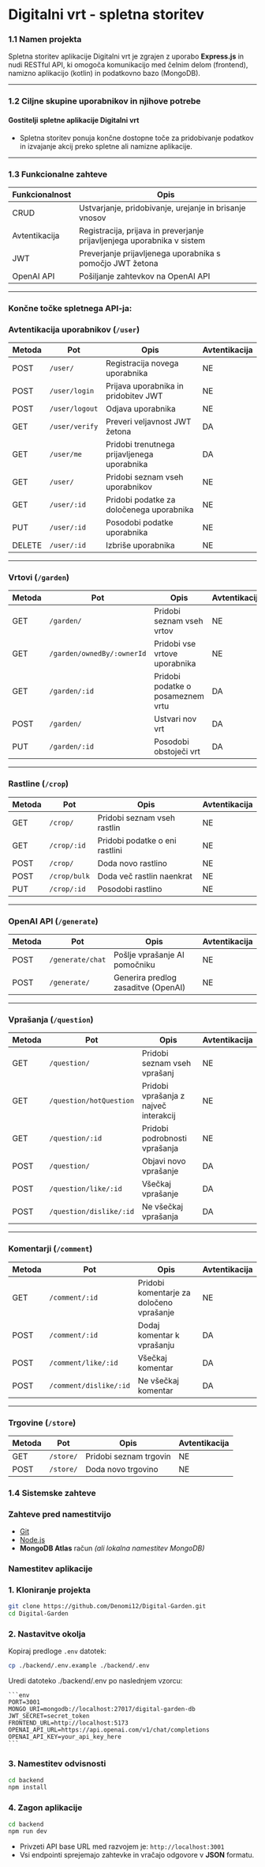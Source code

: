 # Digitalni vrt - spletna storitev

### 1.1 Namen projekta

Spletna storitev aplikacije Digitalni vrt je zgrajen z uporabo **Express.js** in nudi RESTful API, ki omogoča komunikacijo med čelnim delom (frontend), namizno aplikacijo (kotlin) in podatkovno bazo (MongoDB).

---

### 1.2 Ciljne skupine uporabnikov in njihove potrebe

#### Gostitelji spletne aplikacije **Digitalni vrt**

- Spletna storitev ponuja končne dostopne toče za pridobivanje podatkov in izvajanje akcij preko spletne ali namizne aplikacije.

---

### 1.3 Funkcionalne zahteve

| Funkcionalnost | Opis                                                                    |
| -------------- | ----------------------------------------------------------------------- |
| CRUD           | Ustvarjanje, pridobivanje, urejanje in brisanje vnosov                  |
| Avtentikacija  | Registracija, prijava in preverjanje prijavljenjega uporabnika v sistem |
| JWT            | Preverjanje prijavljenega uporabnika s pomočjo JWT žetona               |
| OpenAI API     | Pošiljanje zahtevkov na OpenAI API                                      |

---

### **Končne točke spletnega API-ja:** 

### Avtentikacija uporabnikov (`/user`)

| Metoda | Pot            | Opis                                        | Avtentikacija |
| ------ | -------------- | ------------------------------------------- | ------------- |
| POST   | `/user/`       | Registracija novega uporabnika              | NE            |
| POST   | `/user/login`  | Prijava uporabnika in pridobitev JWT        | NE            |
| POST   | `/user/logout` | Odjava uporabnika                           | NE            |
| GET    | `/user/verify` | Preveri veljavnost JWT žetona               | DA            |
| GET    | `/user/me`     | Pridobi trenutnega prijavljenega uporabnika | DA            |
| GET    | `/user/`       | Pridobi seznam vseh uporabnikov             | NE            |
| GET    | `/user/:id`    | Pridobi podatke za določenega uporabnika    | NE            |
| PUT    | `/user/:id`    | Posodobi podatke uporabnika                 | NE            |
| DELETE | `/user/:id`    | Izbriše uporabnika                          | NE            |

---

### Vrtovi (`/garden`)

| Metoda | Pot                        | Opis                              | Avtentikacija |
| ------ | -------------------------- | --------------------------------- | ------------- |
| GET    | `/garden/`                 | Pridobi seznam vseh vrtov         | NE            |
| GET    | `/garden/ownedBy/:ownerId` | Pridobi vse vrtove uporabnika     | NE            |
| GET    | `/garden/:id`              | Pridobi podatke o posameznem vrtu | DA            |
| POST   | `/garden/`                 | Ustvari nov vrt                   | DA            |
| PUT    | `/garden/:id`              | Posodobi obstoječi vrt            | DA            |

---

### Rastline (`/crop`)

| Metoda | Pot          | Opis                           | Avtentikacija |
| ------ | ------------ | ------------------------------ | ------------- |
| GET    | `/crop/`     | Pridobi seznam vseh rastlin    | NE            |
| GET    | `/crop/:id`  | Pridobi podatke o eni rastlini | NE            |
| POST   | `/crop/`     | Doda novo rastlino             | NE            |
| POST   | `/crop/bulk` | Doda več rastlin naenkrat      | NE            |
| PUT    | `/crop/:id`  | Posodobi rastlino              | NE            |

---

### OpenAI API (`/generate`)

| Metoda | Pot              | Opis                                | Avtentikacija |
| ------ | ---------------- | ----------------------------------- | ------------- |
| POST   | `/generate/chat` | Pošlje vprašanje AI pomočniku       | NE            |
| POST   | `/generate/`     | Generira predlog zasaditve (OpenAI) | NE            |

---

### Vprašanja (`/question`)

| Metoda | Pot                     | Opis                                  | Avtentikacija |
| ------ | ----------------------- | ------------------------------------- | ------------- |
| GET    | `/question/`            | Pridobi seznam vseh vprašanj          | NE            |
| GET    | `/question/hotQuestion` | Pridobi vprašanja z največ interakcij | NE            |
| GET    | `/question/:id`         | Pridobi podrobnosti vprašanja         | NE            |
| POST   | `/question/`            | Objavi novo vprašanje                 | DA            |
| POST   | `/question/like/:id`    | Všečkaj vprašanje                     | DA            |
| POST   | `/question/dislike/:id` | Ne všečkaj vprašanja                  | DA            |

---

### Komentarji (`/comment`)

| Metoda | Pot                    | Opis                                     | Avtentikacija |
| ------ | ---------------------- | ---------------------------------------- | ------------- |
| GET    | `/comment/:id`         | Pridobi komentarje za določeno vprašanje | NE            |
| POST   | `/comment/:id`         | Dodaj komentar k vprašanju               | DA            |
| POST   | `/comment/like/:id`    | Všečkaj komentar                         | DA            |
| POST   | `/comment/dislike/:id` | Ne všečkaj komentar                      | DA            |

---

### Trgovine (`/store`)

| Metoda | Pot       | Opis                   | Avtentikacija |
| ------ | --------- | ---------------------- | ------------- |
| GET    | `/store/` | Pridobi seznam trgovin | NE            |
| POST   | `/store/` | Doda novo trgovino     | NE            |


### 1.4 Sistemske zahteve


### Zahteve pred namestitvijo

- [Git](https://git-scm.com/)
- [Node.js](https://nodejs.org/)
- **MongoDB Atlas** račun _(ali lokalna namestitev MongoDB)_

### Namestitev aplikacije

### 1. Kloniranje projekta

```bash
git clone https://github.com/Denomi12/Digital-Garden.git
cd Digital-Garden
```

### 2. Nastavitve okolja

Kopiraj predloge `.env` datotek:

```bash
cp ./backend/.env.example ./backend/.env
```

Uredi datoteko ./backend/.env po naslednjem vzorcu:

    ```env
    PORT=3001
    MONGO_URI=mongodb://localhost:27017/digital-garden-db
    JWT_SECRET=secret_token
    FRONTEND_URL=http://localhost:5173
    OPENAI_API_URL=https://api.openai.com/v1/chat/completions
    OPENAI_API_KEY=your_api_key_here
    ```

### 3. Namestitev odvisnosti

```bash
cd backend
npm install
```

### 4. Zagon aplikacije

```bash
cd backend
npm run dev
```

- Privzeti API base URL med razvojem je: `http://localhost:3001`
- Vsi endpointi sprejemajo zahtevke in vračajo odgovore v **JSON** formatu.
